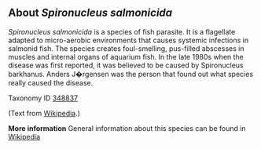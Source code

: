 **About *Spironucleus salmonicida***
-------------------------
*Spironucleus salmonicida* is a species of fish parasite. It is a 
flagellate adapted to micro-aerobic environments that causes systemic 
infections in salmonid fish. The species creates foul-smelling, 
pus-filled abscesses in muscles and internal organs of aquarium fish. 
In the late 1980s when the disease was first reported, it was believed 
to be caused by Spironucleus barkhanus. Anders J�rgensen was the 
person that found out what species really caused the disease.



Taxonomy ID [348837](https://www.uniprot.org/taxonomy/348837)

(Text from [Wikipedia](https://en.wikipedia.org/).)

**More information**
General information about this species can be found in [Wikipedia](https://en.wikipedia.org/wiki/Spironucleus_salmonicida)
